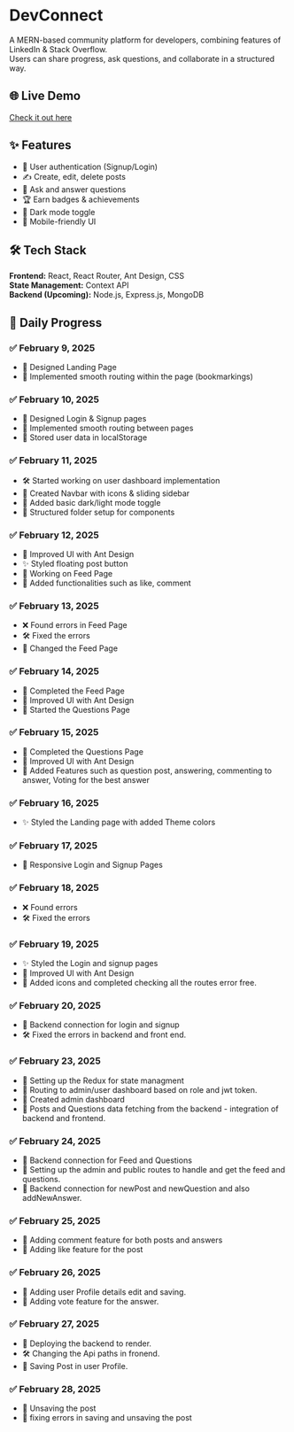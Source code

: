 
# DevConnect  
A MERN-based community platform for developers, combining features of LinkedIn & Stack Overflow.  
Users can share progress, ask questions, and collaborate in a structured way.

## 🌐 Live Demo  
[Check it out here](https://devconnect-reactproject.vercel.app/)  

## ✨ Features  
- 📌 User authentication (Signup/Login)  
- ✍️ Create, edit, delete posts  
- 💬 Ask and answer questions  
- 🏆 Earn badges & achievements  
- 🔄 Dark mode toggle  
- 🎯 Mobile-friendly UI  

## 🛠 Tech Stack  
**Frontend:** React, React Router, Ant Design, CSS  
**State Management:** Context API  
**Backend (Upcoming):** Node.js, Express.js, MongoDB  

## 📅 Daily Progress  

### ✅ **February 9, 2025**  
- 🎨 Designed Landing Page  
- 🔄 Implemented smooth routing within the page (bookmarkings) 

### ✅ **February 10, 2025**  
- 🎨 Designed Login & Signup pages  
- 🔄 Implemented smooth routing between pages  
- 🔐 Stored user data in localStorage

### ✅ **February 11, 2025** 
- 🛠 Started working on user dashboard implementation  
- 🚀 Created Navbar with icons & sliding sidebar  
- 🎨 Added basic dark/light mode toggle  
- 🔧 Structured folder setup for components  

### ✅ **February 12, 2025**  
- 📌 Improved UI with Ant Design  
- ✨ Styled floating post button  
- 📝 Working on Feed Page
- 🔧 Added functionalities such as like, comment

### ✅ **February 13, 2025**  
- ❌ Found errors in Feed Page 
- 🛠  Fixed the errors
- 📝 Changed the Feed Page 

### ✅ **February 14, 2025**  
- 📝 Completed the Feed Page
- 📌 Improved UI with Ant Design  
- 📝 Started the Questions Page

### ✅ **February 15, 2025**  
- 📝 Completed the Questions Page
- 📌 Improved UI with Ant Design  
- 📌 Added Features such as question post, answering, commenting to answer, Voting for the best answer

### ✅ **February 16, 2025**  
- ✨ Styled the Landing page with added Theme colors

### ✅ **February 17, 2025**  
- 📌 Responsive Login and Signup Pages

### ✅ **February 18, 2025**  
- ❌ Found errors  
- 🛠  Fixed the errors

### ✅ **February 19, 2025**  
- ✨ Styled the Login and signup pages
- 📌 Improved UI with Ant Design  
- 🔧 Added icons and completed checking all the routes error free.

### ✅ **February 20, 2025**  
- 📝 Backend connection for login and signup
- 🛠  Fixed the errors in backend and front end.

### ✅ **February 23, 2025** 
- 📌 Setting up the Redux for state managment
- 📌 Routing to admin/user dashboard based on role and jwt token.
- 📌 Created admin dashboard
- 🔧 Posts and Questions data fetching from the backend - integration of backend and frontend.

### ✅ **February 24, 2025** 
- 📝 Backend connection for Feed and Questions
- 📝 Setting up the admin and public routes to handle and get the feed and questions.
- 📝 Backend connection for newPost and newQuestion and also addNewAnswer.

### ✅ **February 25, 2025** 
- 📝 Adding comment feature for both posts and answers
- 📌 Adding like feature for the post

### ✅ **February 26, 2025** 
- 📝 Adding user Profile details edit and saving.
- 📌 Adding vote feature for the answer.

### ✅ **February 27, 2025** 
- 📝 Deploying the backend to render.
- 🛠  Changing the Api paths in fronend.
- 📌 Saving Post in user Profile.

### ✅ **February 28, 2025** 
- 📝 Unsaving the post
- 📌 fixing errors in saving and unsaving the post



